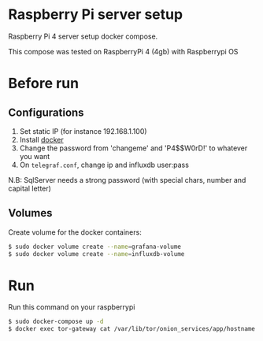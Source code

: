 # Raspberry Pi server setup

Raspberry Pi 4 server setup docker compose.

This compose was tested on RaspberryPi 4 (4gb) with Raspberrypi OS

# Before run

## Configurations

1. Set static IP (for instance 192.168.1.100)
2. Install [docker](https://docs.docker.com/engine/install/debian/)
3. Change the password from 'changeme' and 'P4\$\$W0rD!' to whatever you want
4. On `telegraf.conf`, change ip and influxdb user:pass

N.B: SqlServer needs a strong password (with special chars, number and capital letter)

## Volumes

Create volume for the docker containers:

```bash
$ sudo docker volume create --name=grafana-volume
$ sudo docker volume create --name=influxdb-volume
```

# Run

Run this command on your raspberrypi

```bash
$ sudo docker-compose up -d
$ docker exec tor-gateway cat /var/lib/tor/onion_services/app/hostname
```
